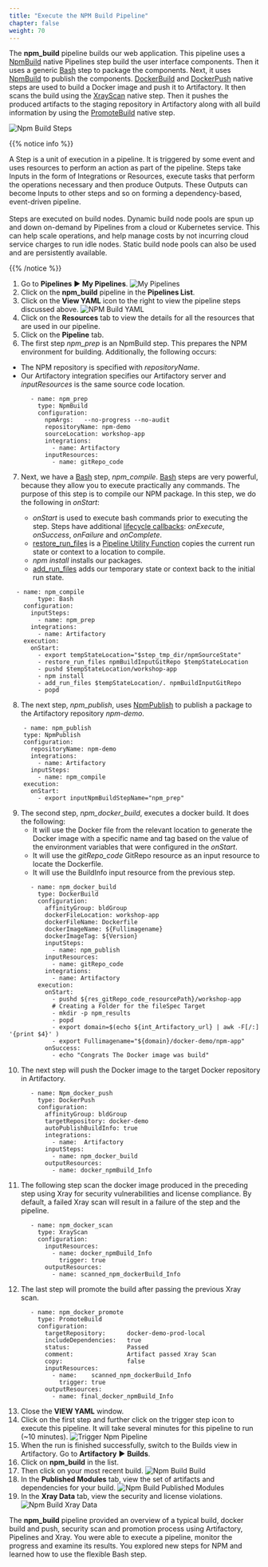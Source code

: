 ```yaml
---
title: "Execute the NPM Build Pipeline"
chapter: false
weight: 70
---
```


The **npm_build** pipeline builds our web application. This pipeline uses a [NpmBuild](https://www.jfrog.com/confluence/display/JFROG/NpmBuild) native Pipelines step build the user interface components. Then it uses a generic [Bash](https://www.jfrog.com/confluence/display/JFROG/Bash) step to package the components. Next, it uses [NpmBuild](https://www.jfrog.com/confluence/display/JFROG/NpmPublish) to publish the components. [DockerBuild](https://www.jfrog.com/confluence/display/JFROG/DockerBuild) and [DockerPush](https://www.jfrog.com/confluence/display/JFROG/DockerPush) native steps are used to build a Docker image and push it to Artifactory. It then scans the build using the [XrayScan](https://www.jfrog.com/confluence/display/JFROG/XrayScan) native step. Then it pushes the produced artifacts to the staging repository in Artifactory along with all build information by using the [PromoteBuild](https://www.jfrog.com/confluence/display/JFROG/PromoteBuild) native step.

![Npm Build Steps](/images/npm-build-pipeline-steps.svg) 

{{% notice info %}}
<p style='text-align: left;'>
A Step is a unit of execution in a pipeline. It is triggered by some event and uses resources to perform an action as part of the pipeline. Steps take Inputs in the form of Integrations or Resources, execute tasks that perform the operations necessary and then produce Outputs. These Outputs can become Inputs to other steps and so on forming a dependency-based, event-driven pipeline.
<br/>
<br/>
Steps are executed on build nodes. Dynamic build node pools are spun up and down on-demand by Pipelines from a cloud or Kubernetes service. This can help scale operations, and help manage costs by not incurring cloud service charges to run idle nodes. Static build node pools can also be used and are persistently available.
</p>
{{% /notice %}}

1. Go to **Pipelines** ► **My Pipelines**.
![My Pipelines](/images/MyPipelinesFinal.png)
2. Click on the **npm_build** pipeline in the **Pipelines List**.
3. Click on the **View YAML** icon to the right to view the pipeline steps discussed above.
![NPM Build YAML](/images/npm-build-yaml.png)
4. Click on the **Resources** tab to view the details for all the resources that are used in our pipeline.
5. Click on the **Pipeline** tab.
6. The first step _npm\_prep_ is an NpmBuild step. This prepares the NPM environment for building. Additionally, the following occurs:
 - The NPM repository is specified with _repositoryName_. 
 - Our Artifactory integration specifies our Artifactory server and _inputResources_ is the same source code location. 

```
      - name: npm_prep
        type: NpmBuild
        configuration:
          npmArgs:   --no-progress --no-audit
          repositoryName: npm-demo
          sourceLocation: workshop-app
          integrations:
            - name: Artifactory
          inputResources:
            - name: gitRepo_code
```

7. Next, we have a [Bash](https://www.jfrog.com/confluence/display/JFROG/Bash) step, _npm\_compile_. [Bash](https://www.jfrog.com/confluence/display/JFROG/Bash)  steps are very powerful, because they allow you to execute practically any commands. The purpose of this step is to compile our NPM package. In this step, we do the following in _onStart_:

     - _onStart_ is used to execute bash commands prior to executing the step. Steps have additional [lifecycle callbacks](https://www.jfrog.com/confluence/display/JFROG/Pipelines+Steps#PipelinesSteps-StepExecution): _onExecute_, _onSuccess_, _onFailure_ and _onComplete_.
    - [restore_run_files](https://www.jfrog.com/confluence/display/JFROG/Pipelines+Utility+Functions#PipelinesUtilityFunctions-restore_run_files) is a [Pipeline Utility Function](https://www.jfrog.com/confluence/display/JFROG/Pipelines+Utility+Functions) copies the current run state or context to a location to compile.
    - _npm install_ installs our packages.
    - [add_run_files](https://www.jfrog.com/confluence/display/JFROG/Pipelines+Utility+Functions#PipelinesUtilityFunctions-add_run_files) adds our temporary state or context back to the initial run state.

```
  - name: npm_compile
        type: Bash
    configuration:
      inputSteps:
        - name: npm_prep
      integrations:
        - name: Artifactory
    execution:
      onStart:
        - export tempStateLocation="$step_tmp_dir/npmSourceState"
        - restore_run_files npmBuildInputGitRepo $tempStateLocation
        - pushd $tempStateLocation/workshop-app
        - npm install
        - add_run_files $tempStateLocation/. npmBuildInputGitRepo
        - popd
```

8. The next step, _npm\_publish_, uses [NpmPublish](https://www.jfrog.com/confluence/display/JFROG/NpmPublish) to publish a package to the Artifactory repository _npm-demo_.

```
    - name: npm_publish
    type: NpmPublish
    configuration:
      repositoryName: npm-demo
      integrations:
        - name: Artifactory
      inputSteps:
        - name: npm_compile
    execution:
      onStart:
        - export inputNpmBuildStepName="npm_prep"
```

9. The second step, _npm\_docker\_build_, executes a docker build. It does the following: 
    - It will use the Docker file from the relevant location to generate the Docker image with a specific name and tag based on the value of the environment variables that were configured in the _onStart_.
    - It will use the _gitRepo\_code_ GitRepo resource as an input resource to locate the Dockerfile.
    - It will use the BuildInfo input resource from the previous step.

```
      - name: npm_docker_build
        type: DockerBuild
        configuration:
          affinityGroup: bldGroup
          dockerFileLocation: workshop-app
          dockerFileName: Dockerfile
          dockerImageName: ${Fullimagename}  
          dockerImageTag: ${Version}
          inputSteps:
            - name: npm_publish
          inputResources: 
            - name: gitRepo_code
          integrations:
            - name: Artifactory
        execution:
          onStart:
            - pushd ${res_gitRepo_code_resourcePath}/workshop-app
            # Creating a Folder for the fileSpec Target
            - mkdir -p npm_results
            - popd
            - export domain=$(echo ${int_Artifactory_url} | awk -F[/:] '{print $4}' )
            - export Fullimagename="${domain}/docker-demo/npm-app"
          onSuccess:
            - echo "Congrats The Docker image was build"
```


10. The next step will push the Docker image to the target Docker repository in Artifactory. 

```
      - name: Npm_docker_push
        type: DockerPush
        configuration:
          affinityGroup: bldGroup
          targetRepository: docker-demo
          autoPublishBuildInfo: true
          integrations:
            - name:  Artifactory
          inputSteps:
            - name: npm_docker_build
          outputResources:
            - name: docker_npmBuild_Info
```

11. The following step scan the docker image produced in the preceding step using Xray for security vulnerabilities and license compliance. By default, a failed Xray scan will result in a failure of the step and the pipeline.

```
      - name: npm_docker_scan
        type: XrayScan
        configuration:
          inputResources:
            - name: docker_npmBuild_Info
              trigger: true
          outputResources: 
            - name: scanned_npm_dockerBuild_Info
```

12. The last step will promote the build after passing the previous Xray scan.

```
      - name: npm_docker_promote
        type: PromoteBuild
        configuration:
          targetRepository:      docker-demo-prod-local
          includeDependencies:   true   
          status:                Passed
          comment:               Artifact passed Xray Scan
          copy:                  false
          inputResources:
            - name:    scanned_npm_dockerBuild_Info
              trigger: true       
          outputResources:
            - name: final_docker_npmBuild_Info 
```

13. Close the **VIEW YAML** window.
14. Click on the first step and further click on the trigger step icon to execute this pipeline. It will take several minutes for this pipeline to run (~10 minutes).
![Trigger Npm Pipeline](/images/TriggerNpmPipeline.png)
15. When the run is finished successfully, switch to the Builds view in Artifactory. Go to **Artifactory** ► **Builds**.
16. Click on **npm_build** in the list.
17. Then click on your most recent build.
![Npm Build Build](/images/npm-build-build.png)
18. In the **Published Modules** tab, view the set of artifacts and dependencies for your build.
![Npm Build Published Modules](/images/npm-build-published-modules.png)
19. In the **Xray Data** tab, view the security and license violations.
![Npm Build Xray Data](/images/npm-build-xray-data.png)


The **npm_build** pipeline provided an overview of a typical build, docker build and push, security scan and promotion process using Artifactory, Pipelines and Xray. You were able to execute a pipeline, monitor the progress and examine its results. You explored new steps for NPM and learned how to use the flexible Bash step.
